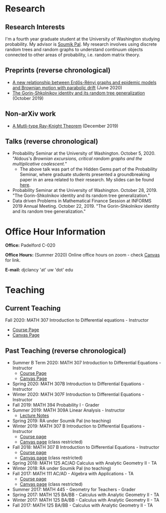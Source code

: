# Research

## Research Interests

I'm a fourth year graduate student at the University of Washington studying probability. My advisor is [Soumik Pal](https://sites.math.washington.edu/~soumik/). My research involves using discrete random trees and random graphs to understand continuum objects connected to other areas of probability, i.e. random matrix theory.



## Preprints (reverse chronological)

- [A new relationship between Erd&#337;s-R&#0233;nyi graphs and epidemic models and Brownian motion with parabolic drift](https://arxiv.org/abs/2006.06838) (June 2020)
- [The Gorin-Shkolnikov identity and its random tree generalization](https://arxiv.org/abs/1910.08672) (October 2019)

## Non-arXiv work

- [A Mutli-type Ray-Knight Theorem](non_arxiv_papers/multi.type.ray.knight.pdf) (December 2019)

## Talks (reverse chronological)

- Probability Seminar at the University of Washington. October 5, 2020. "Aldous's *Brownian excursions, critical random graphs and the multiplicative coalescent.*" 
  - The above talk was part of the Hidden Gems part of the Probability Seminar, where graduate students presented a groundbreaking paper in an area related to their research. My slides can be found [here](/non_arxiv_papers/talks/AldousERHiddenGems.pdf).
- Probability Seminar at the University of Washington. October 28, 2019. "The Gorin-Shkolnikov identity and its random tree generalization."
- Data driven Problems in Mathematical Finance Session at INFORMS 2019 Annual Meeting. October 22, 2019. "The Gorin-Shkolnikov identity and its random tree generalization."



# Office Hour Information


**Office:** Padelford C-020

**Office Hours:** (Summer 2020) Online office hours on zoom - check [Canvas](https://canvas.uw.edu/courses/1381873) for link.

**E-mail:** djclancy 'at' uw 'dot' edu




# Teaching

## Current Teaching

Fall 2020: MATH 307 Introduction to Differential equations - Instructor

- [Course Page](/math307/fall2020/index.md)
- [Canvas Page](https://canvas.uw.edu/courses/1400239)

## Past Teaching (reverse chronological)

- Summer B Term 2020: MATH 307 Introduction to Differential Equations - Instructor
  - [Course Page](/math307/summer2020/index.md)
  - [Canvas Page](https://canvas.uw.edu/courses/1381873)
- Spring 2020: MATH 307B Introduction to Differential Equations - Instructor
- Winter 2020: MATH 307F Introduction to Differential Equations - Instructor
- Fall 2019: MATH 394 Probability I - Grader
- Summer 2019: MATH 309A Linear Analysis - Instructor
  - [Lecture Notes](/math309/summer2019/index.md)
- Spring 2019: RA under Soumik Pal (no teaching)
- Winter 2019: MATH 307 B Introduction to Differential Equations - Instructor
  - [Course page](/math307/winter2019/math307_winter2019.html)
  - [Canvas page](https://canvas.uw.edu/courses/1257308) (class restricted)
- Fall 2018: MATH 307 B Introduction to Differential Equations - Instructor
  - [Course page](/math307/fall2018/math307_fall2018.html)
  - [Canvas page](https://canvas.uw.edu/courses/1223243) (class restricted)
- Spring 2018: MATH 125 AC/AD Calculus with Analytic Geometry II - TA
- Winter 2018: RA under Soumik Pal (no teaching)
- Fall 2017: MATH 111 AC/AD - Algebra with Applications - TA
  - [Course page](/math111/fall2017/math111_fall2017.html)
  - [Canvas page](https://canvas.uw.edu/courses/1192704) (class restricted)
- Summer 2017: MATH 445 - Geometry for Teachers - Grader
- Spring 2017: MATH 125 BA/BB - Calculus with Analytic Geometry II - TA
- Winter 2017: MATH 125 BA/BB - Calculus with Analytic Geometry II - TA
- Fall 2017: MATH 125 BA/BB - Calculus with Analytic Geometry II - TA
